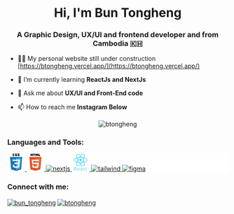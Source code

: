 <h1 align="center">Hi, I'm Bun Tongheng</h1>
<h3 align="center">A Graphic Design, UX/UI and frontend developer and from Cambodia 🇰🇭</h3>

- 👨‍💻 My personal website still under construction [https://btongheng.vercel.app/](https://btongheng.vercel.app/)

- 🌱 I’m currently learning **ReactJs and NextJs**

- 💬 Ask me about **UX/UI and Front-End code**

- 📫 How to reach me **Instagram Below**

<p align="center"><img align="center" src="https://github-readme-stats.vercel.app/api/top-langs?username=btongheng&show_icons=true&locale=en&layout=compact" alt="btongheng" /></p>

<h3 align="left">Languages and Tools:</h3>
<p align="left" style="background: #fff;">
  <a href="https://www.w3schools.com/css/" target="_blank" rel="noreferrer"> <img src="https://raw.githubusercontent.com/devicons/devicon/master/icons/css3/css3-original-wordmark.svg" alt="css3" width="40" height="40"/> </a>
  <a href="https://www.w3.org/html/" target="_blank" rel="noreferrer"> <img src="https://raw.githubusercontent.com/devicons/devicon/master/icons/html5/html5-original-wordmark.svg" alt="html5" width="40" height="40"/> </a>
  <a href="https://nextjs.org/" target="_blank" rel="noreferrer"> <img src="https://cdn.worldvectorlogo.com/logos/nextjs-2.svg" alt="nextjs" width="40" height="40"/> </a>
  <a href="https://reactjs.org/" target="_blank" rel="noreferrer"> <img src="https://raw.githubusercontent.com/devicons/devicon/master/icons/react/react-original-wordmark.svg" alt="react" width="40" height="40"/> </a>
  <a href="https://tailwindcss.com/" target="_blank" rel="noreferrer"> <img src="https://www.vectorlogo.zone/logos/tailwindcss/tailwindcss-icon.svg" alt="tailwind" width="40" height="40"/> </a>
  <a href="https://www.figma.com/" target="_blank" rel="noreferrer"> <img src="https://www.vectorlogo.zone/logos/figma/figma-icon.svg" alt="figma" width="40" height="40"/> </a>
</p>

<h3 align="left">Connect with me:</h3>
<p align="left">
<a href="https://instagram.com/bun_tongheng" target="blank"><img align="center" src="https://raw.githubusercontent.com/rahuldkjain/github-profile-readme-generator/master/src/images/icons/Social/instagram.svg" alt="bun_tongheng" height="30" width="40" /></a>
<a href="https://www.behance.net/btongheng" target="blank"><img align="center" src="https://raw.githubusercontent.com/rahuldkjain/github-profile-readme-generator/master/src/images/icons/Social/behance.svg" alt="btongheng" height="30" width="40" /></a>
</p>

